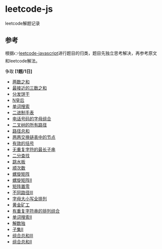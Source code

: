 # leetcode-js
leetcode解题记录

## 参考
根据👉[leetcode-javascript](https://github.com/sl1673495/leetcode-javascript)进行题目的归类，题目先独立思考解决，再参考原文和leetcode解法。

争取 **[1题/1日]** 

- [两数之和](1-两数之和.md)
- [最接近的三数之和](16-最接近的三数之和.md)
- [分发饼干](455-分发饼干.md)
- [N皇后](51-N皇后.md)
- [单词搜索](79-单词搜索.md)
- [二进制手表](401-二进制手表.md)
- [电话号码的字母组合](17-电话号码的字母组合.md)
- [二叉树的所有路径](257-二叉树的所有路径.md)
- [路径总和](112-路径总和.md)
- [两两交换链表中的节点](24-两两交换链表中的节点.md)
- [有效的括号](20-有效的括号.md)
- [无重复字符的最长子串](3-无重复字符的最长子串.md)
- [二分查找](704-二分查找.md)
- [跳水板](面试题-跳水板.md)
- [顺次数](1291-顺次数.md)
- [螺旋矩阵](54-螺旋矩阵.md)
- [螺旋矩阵II](59-螺旋矩阵II.md)
- [矩阵置零](73-矩阵置零.md)
- [不同路径III](980-不同路径III.md)
- [字母大小写全排列](784-字母大小写全排列.md)
- [黄金矿工](1219-黄金矿工.md)
- [有重复字符串的排列组合](面试题%2008.08-有重复字符串的排列组合.md)
- [单词搜索II](212-单词搜索II.md)
- [解数独](37-解数独.md)
- [子集II](90-子集II.md)
- [组合总和III](216-组合总和III.md)
- [组合总和II](40-组合总和II.md)
